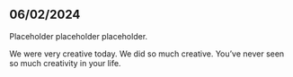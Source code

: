 06/02/2024
--------

Placeholder placeholder placeholder.

We were very creative today. We did so much creative. You’ve never seen so much creativity in your life. 

